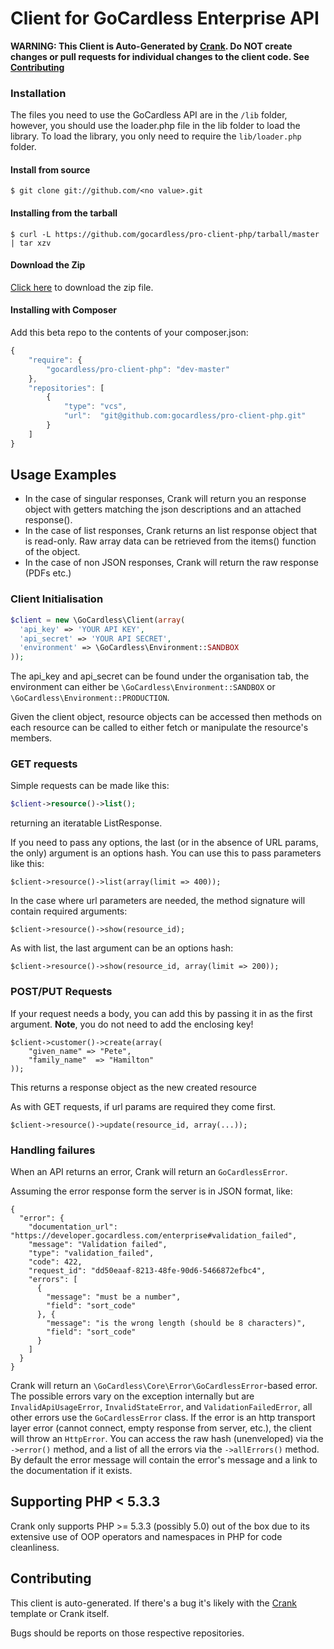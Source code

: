 # Client for GoCardless Enterprise API

**WARNING: This Client is Auto-Generated by [Crank](https://github.com/gocardless/crank).
Do NOT create changes or pull requests for individual changes to the client code. See
[Contributing](#contributing)**

### Installation

The files you need to use the GoCardless API are in the `/lib` folder, however, you should use the loader.php file in the lib folder to load the library.
To load the library, you only need to require the `lib/loader.php` folder.

#### Install from source

```console
$ git clone git://github.com/<no value>.git
```

#### Installing from the tarball

```console
$ curl -L https://github.com/gocardless/pro-client-php/tarball/master | tar xzv
```

#### Download the Zip

[Click here](https://github.com/gocardless/pro-client-php/zipball/master)
to download the zip file.

#### Installing with Composer

Add this beta repo to the contents of your composer.json:

```javascript
{
    "require": {
        "gocardless/pro-client-php": "dev-master"
    },
    "repositories": [
        {
            "type": "vcs",
            "url":  "git@github.com:gocardless/pro-client-php.git"
        }
    ]
}
```

## Usage Examples

- In the case of singular responses, Crank will return you an response object with getters matching the json descriptions and an attached response().
- In the case of list responses, Crank returns an list response object that is read-only. Raw array data can be retrieved from the items() function of the object.
- In the case of non JSON responses, Crank will return the raw response (PDFs etc.)

### Client Initialisation
```php
$client = new \GoCardless\Client(array(
  'api_key' => 'YOUR API KEY',
  'api_secret' => 'YOUR API SECRET',
  'environment' => \GoCardless\Environment::SANDBOX
));
```
The api_key and api_secret can be found under the organisation tab, the environment can either be `\GoCardless\Environment::SANDBOX` or `\GoCardless\Environment::PRODUCTION`.

Given the client object, resource objects can be accessed then methods on each resource can be called to either fetch or manipulate the resource's members.

### GET requests

Simple requests can be made like this:

```php
$client->resource()->list();
```
returning an iteratable ListResponse.


If you need to pass any options, the last (or in the absence of URL params, the only) argument is an options hash. You can use this to pass parameters like this:
```
$client->resource()->list(array(limit => 400));
```

In the case where url parameters are needed, the method signature will contain required arguments:

```
$client->resource()->show(resource_id);
```

As with list, the last argument can be an options hash:

```
$client->resource()->show(resource_id, array(limit => 200));
```

### POST/PUT Requests
If your request needs a body, you can add this by passing it in as the first argument.
**Note**, you do not need to add the enclosing key!

```
$client->customer()->create(array(
    "given_name" => "Pete",
    "family_name"  => "Hamilton"
));
```
This returns a response object as the new created resource

As with GET requests, if url params are required they come first.

```
$client->resource()->update(resource_id, array(...));
```

### Handling failures

When an API returns an error, Crank will return an `GoCardlessError`.

Assuming the error response form the server is in JSON format, like:

```
{
  "error": {
    "documentation_url": "https://developer.gocardless.com/enterprise#validation_failed",
    "message": "Validation failed",
    "type": "validation_failed",
    "code": 422,
    "request_id": "dd50eaaf-8213-48fe-90d6-5466872efbc4",
    "errors": [
      {
        "message": "must be a number",
        "field": "sort_code"
      }, {
        "message": "is the wrong length (should be 8 characters)",
        "field": "sort_code"
      }
    ]
  }
}
```

Crank will return an `\GoCardless\Core\Error\GoCardlessError`-based error. The possible errors vary on the exception internally but are `InvalidApiUsageError`, `InvalidStateError`, and `ValidationFailedError`, all other errors use the `GoCardlessError` class. If the error is an http transport layer error (cannot connect, empty response from server, etc.), the client will throw an `HttpError`. You can access the raw hash (unenveloped) via the `->error()` method, and a list of all the errors via the `->allErrors()` method. By default the error message will contain the error's message and a link to the documentation if it exists.


## Supporting PHP < 5.3.3
Crank only supports PHP >= 5.3.3 (possibly 5.0) out of the box due to its extensive
use of OOP operators and namespaces in PHP for code cleanliness.

## Contributing

This client is auto-generated. If there's a bug it's likely with the
[Crank](https://github.com/gocardless/crank) template or Crank itself.

Bugs should be reports on those respective repositories.

